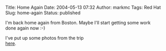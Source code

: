 Title: Home Again
Date: 2004-05-13 07:32
Author: markmc
Tags: Red Hat
Slug: home-again
Status: published

I'm back home again from Boston. Maybe I'll start getting some work  
done again now :-)

I've put up some photos from the trip  
[here](http://www.skynet.ie/~mark/).
